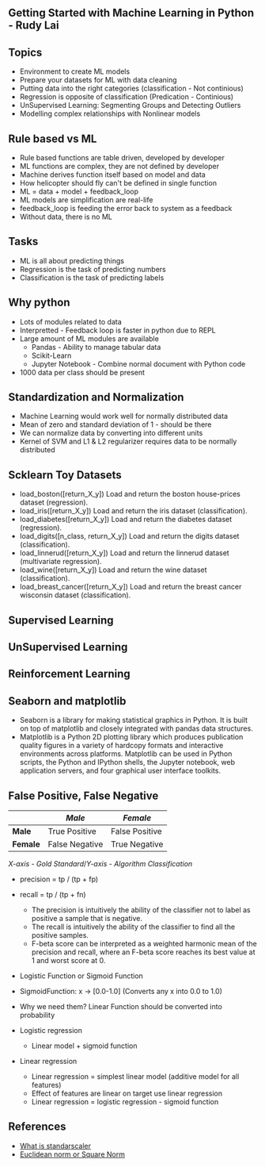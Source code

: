## Getting Started with Machine Learning in Python - Rudy Lai

## Topics
* Environment to create ML models
* Prepare your datasets for ML with data cleaning
* Putting data into the right categories (classification - Not continious)
* Regression is opposite of classification (Predication - Continious)
* UnSupervised Learning: Segmenting Groups and Detecting Outliers
* Modelling complex relationships with Nonlinear models
  
## Rule based vs ML
* Rule based functions are table driven, developed by developer
* ML functions are complex, they are not defined by developer
* Machine derives function itself based on model and data
* How helicopter should fly can't be defined in single function
* ML = data + model + feedback_loop
* ML models are simplification are real-life
* feedback_loop is feeding the error back to system as a feedback
* Without data, there is no ML

## Tasks
* ML is all about predicting things
* Regression is the task of predicting numbers
* Classification is the task of predicting labels

## Why python
* Lots of modules related to data
* Interpretted - Feedback loop is faster in python due to REPL
* Large amount of ML modules are available
  * Pandas - Ability to manage tabular data
  * Scikit-Learn
  * Jupyter Notebook - Combine normal document with Python code
* 1000 data per class should be present

## Standardization and Normalization
* Machine Learning would work well for normally distributed data
* Mean of zero and standard deviation of 1 - should be there
* We can normalize data by converting into different units
* Kernel of SVM and L1 & L2 regularizer requires data to be normally distributed

## Scklearn Toy Datasets
* load_boston([return_X_y])	Load and return the boston house-prices dataset (regression).
* load_iris([return_X_y])	Load and return the iris dataset (classification).
* load_diabetes([return_X_y])	Load and return the diabetes dataset (regression).
* load_digits([n_class, return_X_y])	Load and return the digits dataset (classification).
* load_linnerud([return_X_y])	Load and return the linnerud dataset (multivariate regression).
* load_wine([return_X_y])	Load and return the wine dataset (classification).
* load_breast_cancer([return_X_y])	Load and return the breast cancer wisconsin dataset (classification).

## Supervised Learning
## UnSupervised Learning
## Reinforcement Learning


## Seaborn and matplotlib
* Seaborn is a library for making statistical graphics in Python. It is built on top of matplotlib and closely integrated with pandas data structures.
* Matplotlib is a Python 2D plotting library which produces publication quality figures in a variety of hardcopy formats and interactive environments across platforms. Matplotlib can be used in Python scripts, the Python and IPython shells, the Jupyter notebook, web application servers, and four graphical user interface toolkits.

## False Positive, False Negative
||*Male*|*Female*|
|-|-|-|
|**Male**|True Positive|False Positive|
|**Female**|False Negative|True Negative|
*X-axis - Gold Standard*/*Y-axis - Algorithm Classification*
* precision = tp / (tp + fp)
* recall  = tp / (tp + fn)
  * The precision is intuitively the ability of the classifier not to label as positive a sample that is negative.
  * The recall is intuitively the ability of the classifier to find all the positive samples.
  * F-beta score can be interpreted as a weighted harmonic mean of the precision and recall, where an F-beta score reaches its best value at 1 and worst score at 0.

* Logistic Function or Sigmoid Function
* SigmoidFunction: x -> [0.0-1.0] (Converts any x into 0.0 to 1.0)
* Why we need them? Linear Function should be converted into probability
* Logistic regression
  * Linear model + sigmoid function

* Linear regression  
  * Linear regression = simplest linear model (additive model for all features)
  * Effect of features are linear on target use linear regression
  * Linear regression = logistic regression - sigmoid function

## References
* [What is standarscaler](http://benalexkeen.com/feature-scaling-with-scikit-learn/)
* [Euclidean norm or Square Norm](https://en.wikipedia.org/wiki/Norm_(mathematics)#Euclidean_norm)

